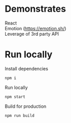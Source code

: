 # Demonstrates
React  
Emotion (https://emotion.sh/)  
Leverage of 3rd party API  

# Run locally
Install dependencies
```
npm i
```
Run locally
```
npm start
```
Build for production
```
npm run build
```
